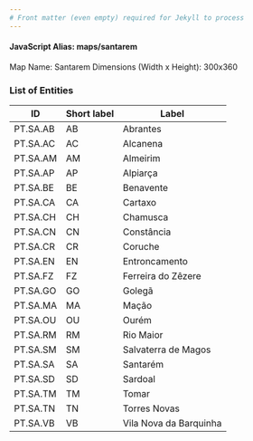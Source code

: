 ```yaml
---
# Front matter (even empty) required for Jekyll to process
---
```


#### JavaScript Alias: maps/santarem

Map Name: Santarem
Dimensions (Width x Height): 300x360





### List of Entities

ID | Short label | Label
---|---|---|
PT.SA.AB|AB|Abrantes
PT.SA.AC|AC|Alcanena
PT.SA.AM|AM|Almeirim
PT.SA.AP|AP|Alpiarça
PT.SA.BE|BE|Benavente
PT.SA.CA|CA|Cartaxo
PT.SA.CH|CH|Chamusca
PT.SA.CN|CN|Constância
PT.SA.CR|CR|Coruche
PT.SA.EN|EN|Entroncamento
PT.SA.FZ|FZ|Ferreira do Zêzere
PT.SA.GO|GO|Golegã
PT.SA.MA|MA|Mação
PT.SA.OU|OU|Ourém
PT.SA.RM|RM|Rio Maior
PT.SA.SM|SM|Salvaterra de Magos
PT.SA.SA|SA|Santarém
PT.SA.SD|SD|Sardoal
PT.SA.TM|TM|Tomar
PT.SA.TN|TN|Torres Novas
PT.SA.VB|VB|Vila Nova da Barquinha

